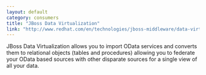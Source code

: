 ```yaml
---
layout: default
category: consumers
title: "JBoss Data Virtualization"
link: "http://www.redhat.com/en/technologies/jboss-middleware/data-virtualization"
---
```

JBoss Data Virtualization allows you to import OData services and converts them to relational objects (tables and procedures) allowing you to federate your OData based sources with other disparate sources for a single view of all your data.
